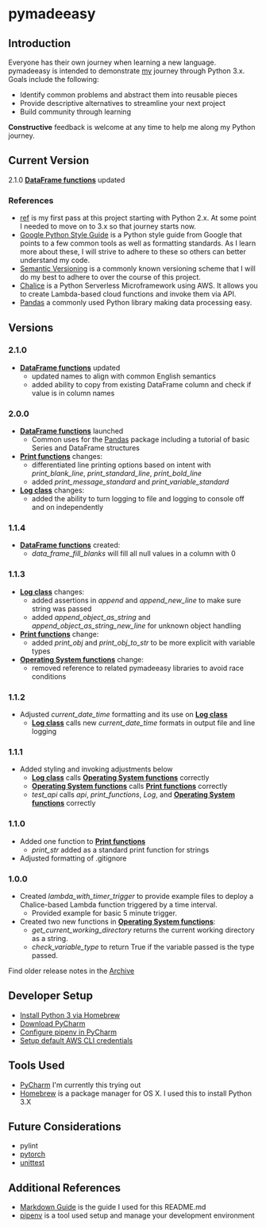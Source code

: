 # pymadeeasy
## Introduction
Everyone has their own journey when learning a new language. pymadeeasy is intended to demonstrate [my](https://zacharyoliver.com) journey through Python 3.x. Goals include the following:
- Identify common problems and abstract them into reusable pieces
- Provide descriptive alternatives to streamline your next project
- Build community through learning

**Constructive** feedback is welcome at any time to help me along my Python journey.

## Current Version
2.1.0 [__**DataFrame functions**__][df] updated

### References
- [ref](https://github.com/zach-oliver/ref) is my first pass at this project starting with Python 2.x. At some point I needed to move on to 3.x so that journey starts now.
- [Google Python Style Guide](https://google.github.io/styleguide/pyguide.html) is a Python style guide from Google that points to a few common tools as well as formatting standards. As I learn more about these, I will strive to adhere to these so others can better understand my code.
- [Semantic Versioning](https://semver.org/) is a commonly known versioning scheme that I will do my best to adhere to over the course of this project.
- [Chalice](https://github.com/aws/chalice) is a Python Serverless Microframework using AWS. It allows you to create Lambda-based cloud functions and invoke them via API.
- [Pandas][pandas] a commonly used Python library making data processing easy.

## Versions
### 2.1.0
- [__**DataFrame functions**__][df] updated
    - updated names to align with common English semantics
    - added ability to copy from existing DataFrame column and check if value is in column names

### 2.0.0
- [__**DataFrame functions**__][df] launched
    - Common uses for the [Pandas][pandas] package including a tutorial of basic Series and DataFrame structures
- [__**Print functions**__][pf] changes:
    - differentiated line printing options based on intent with _print_blank_line_, _print_standard_line_, _print_bold_line_
    - added _print_message_standard_ and _print_variable_standard_
- [__**Log class**__][l] changes:
    - added the ability to turn logging to file and logging to console off and on independently

### 1.1.4
- [__**DataFrame functions**__][df] created:
    - _data_frame_fill_blanks_ will fill all null values in a column with 0

### 1.1.3
- [__**Log class**__][l] changes:
    - added assertions in _append_ and _append_new_line_ to make sure string was passed
    - added _append_object_as_string_ and _append_object_as_string_new_line_ for unknown object handling
- [__**Print functions**__][pf] change:
    - added _print_obj_ and _print_obj_to_str_ to be more explicit with variable types
- [__**Operating System functions**__][os] change:
    - removed reference to related pymadeeasy libraries to avoid race conditions

### 1.1.2
- Adjusted _current_date_time_ formatting and its use on [__**Log class**__][l]
    - [__**Log class**__][l] calls new _current_date_time_ formats in output file and line logging

### 1.1.1
- Added styling and invoking adjustments below
    - [__**Log class**__][l] calls [__**Operating System functions**__][os] correctly
    - [__**Operating System functions**__][os] calls [__**Print functions**__][pf] correctly
    - _test_api_ calls _api_, _print_functions_, _Log_, and [__**Operating System functions**__][os] correctly

### 1.1.0
- Added one function to [__**Print functions**__][pf]
    - _print_str_ added as a standard print function for strings
- Adjusted formatting of .gitignore

### 1.0.0
- Created _lambda_with_timer_trigger_ to provide example files to deploy a Chalice-based Lambda function triggered by a time interval.
    - Provided example for basic 5 minute trigger.
- Created two new functions in [__**Operating System functions**__][os]:
    - _get_current_working_directory_ returns the current working directory as a string.
    - _check_variable_type_ to return True if the variable passed is the type passed.

Find older release notes in the [Archive](https://github.com/zach-oliver/pymadeeasy/blob/master/archive.md)

## Developer Setup
- [Install Python 3 via Homebrew](https://wsvincent.com/install-python3-mac/)
- [Download PyCharm](https://www.jetbrains.com/pycharm/promo/anaconda/)
- [Configure pipenv in PyCharm](https://www.jetbrains.com/help/pycharm/pipenv.html)
- [Setup default AWS CLI credentials](https://boto3.amazonaws.com/v1/documentation/api/latest/guide/configuration.html#aws-config-file)

## Tools Used
- [PyCharm](https://www.jetbrains.com/pycharm/promo/anaconda/) I'm currently this trying out
- [Homebrew](https://brew.sh/) is a package manager for OS X. I used this to install Python 3.X

## Future Considerations
- pylint
- [pytorch](https://pytorch.org/get-started/locally/)
- [unittest](https://docs.python.org/3/library/unittest.html)

## Additional References
- [Markdown Guide](https://www.markdownguide.org/basic-syntax) is the guide I used for this README.md
- [pipenv](https://pipenv.readthedocs.io/en/latest/) is a tool used setup and manage your development environment

[pandas]: https://pandas.pydata.org/pandas-docs/stable/getting_started/overview.html
[df]: https://github.com/zach-oliver/pymadeeasy/blob/master/data_frame_functions.md
[pf]: https://github.com/zach-oliver/pymadeeasy/blob/master/print_functions.py
[l]: https://github.com/zach-oliver/pymadeeasy/blob/master/Log.py
[os]: https://github.com/zach-oliver/pymadeeasy/blob/master/operating_system_functions.py
